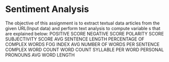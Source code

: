 # Sentiment Analysis
  The objective of this assignment is to extract textual data articles from the given URL(Input data) and perform text analysis to compute variable
  s that are explained below: 
                POSITIVE SCORE
                NEGATIVE SCORE
                POLARITY SCORE
                SUBJECTIVITY SCORE
                AVG SENTENCE LENGTH
                PERCENTAGE OF COMPLEX WORDS
                FOG INDEX
                AVG NUMBER OF WORDS PER SENTENCE
                COMPLEX WORD COUNT
                WORD COUNT
                SYLLABLE PER WORD
                PERSONAL PRONOUNS
                AVG WORD LENGTH

